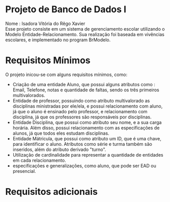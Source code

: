 # Projeto de Banco de Dados I
Nome : Isadora Vitória do Rêgo Xavier <br/> 
Esse projeto consiste em um sistema de gerenciamento escolar utilizando o Modelo Entidade-Relacionamento. Sua realização foi baseada em vivências escolares, e implementado no program BrModelo. 

# Requisitos Mínimos
O projeto inicou-se com alguns requisitos mínimos, como:

- Criação de uma entidade Aluno, que possui alguns atributos como : Email, Telefone, notas e quantidade de faltas, sendo os três primeiros multivalorados.
- Entidade de professor, possuindo como atributo multivalorado as disciplinas ministradas por ele/ela, e possui relacionamento com aluno, já que o aluno é ensinado pelo professor, e relacionamento com disciplina, já que os professores são responsáveis por disciplinas.
- Entidade Disciplina, que possui como atributo seu nome, e a sua carga horária. Além disso, possui relacionamento com as especificações de alunos, já que todos eles estudam disciplinas.
- Entidade Mátricula, que possui como atributo um ID, que é uma chave, para identificar o aluno. Atributos como série e turma também são inseridos, além do atributo derivado "turno".
- Utilização de cardinalidade para representar a quantidade de entidades em cada relacionamento.
- especificações e generalizações, como aluno, que pode ser EAD ou presencial.

# Requisitos adicionais
